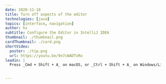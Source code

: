 ```yaml
---
date: 2020-11-18
title: Turn off aspects of the editor
technologies: [java]
topics: [interface, navigation]
author: hs
subtitle: Configure the Editor in IntelliJ IDEA
thumbnail: ./thumbnail.png
cardThumbnail: ./card.png
shortVideo:
  poster: ./tip.png
  url: https://youtu.be/9n7cWADTvRo  
leadin: |
  Press _Cmd + Shift + A_ on macOS, or _Ctrl + Shift + A_ on Windows/Linux, or  to display **Find Actions** and then you can type _tab placement_, _navigation bar_, _tool windows_ to modify or disable these elements.

  
---
```

